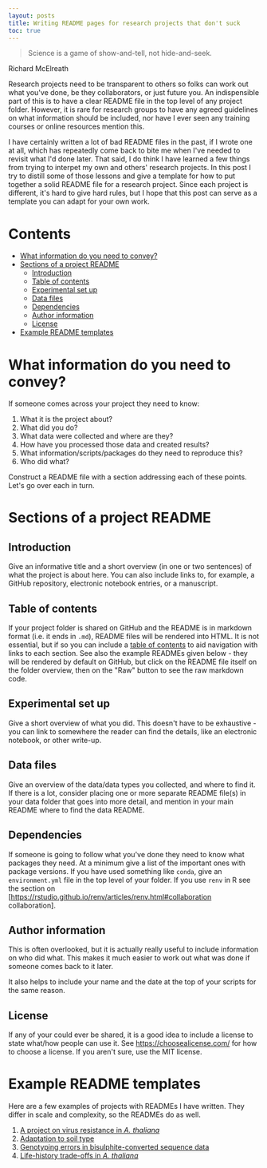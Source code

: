 ```yaml
---
layout: posts
title: Writing README pages for research projects that don't suck
toc: true
---
```


> Science is a game of show-and-tell, not hide-and-seek.

Richard McElreath

Research projects need to be transparent to others so folks can work out what
you've done, be they collaborators, or just future you.
An indispensible part of this is to have a clear README file in the top level of
any project folder.
However, it is rare for research groups to have any agreed guidelines on what 
information should be included, nor have I ever seen any training courses or
online resources mention this.

I have certainly written a lot of bad README files in the past, if I wrote one 
at all, which has repeatedly come back to bite me when I've needed to revisit 
what I'd done later.
That said, I do think I have learned a few things from trying to interpet my own
and others' research projects.
In this post I try to distill some of those lessons and give a template for 
how to put together a solid README file for a research project.
Since each project is different, it's hard to give hard rules, but I hope that 
this post can serve as a template you can adapt for your own work.

# Contents

- [What information do you need to convey?](#what-information-do-you-need-to-convey)
- [Sections of a project README](#sections-of-a-project-readme)
   * [Introduction](#introduction)
   * [Table of contents](#table-of-contents)
   * [Experimental set up](#experimental-set-up)
   * [Data files](#data-files)
   * [Dependencies](#dependencies)
   * [Author information](#author-information)
   * [License](#license)
- [Example README templates](#example-readme-templates)

# What information do you need to convey?

If someone comes across your project they need to know:

1. What it is the project about?
2. What did you do?
3. What data were collected and where are they?
4. How have you processed those data and created results?
5. What information/scripts/packages do they need to reproduce this?
6. Who did what?

Construct a README file with a section addressing each of these points.
Let's go over each in turn.

# Sections of a project README

## Introduction

Give an informative title and a short overview (in one or two sentences) of what the project is about here.
You can also include links to, for example, a GitHub repository, electronic notebook entries, or a manuscript.

## Table of contents

If your project folder is shared on GitHub and the README is in markdown format (i.e. it ends in `.md`), README files will be rendered into HTML.
It is not essential, but if so you can include a [table of contents](https://thelinuxcode.com/markdown-table-contents/) to aid navigation with links to each section.
See also the example READMEs given below - they will be rendered by default on 
GitHub, but click on the README file itself on the folder overview, then on the
"Raw" button to see the raw markdown code.

## Experimental set up

Give a short overview of what you did.
This doesn't have to be exhaustive - you can link to somewhere the reader can find the details, like an electronic notebook, or other write-up.

## Data files

Give an overview of the data/data types you collected, and where to find it.
If there is a lot, consider placing one or more separate README file(s) in your data folder that goes into more detail, and mention in your main README where to find the data README.

## Dependencies

If someone is going to follow what you've done they need to know what packages they need.
At a minimum give a list of the important ones with package versions.
If you have used something like `conda`, give an `environment.yml` file in the top
level of your folder.
If you use <code>renv</code> in R see the section on [https://rstudio.github.io/renv/articles/renv.html#collaboration collaboration].

## Author information

This is often overlooked, but it is actually really useful to include information on who did what.
This makes it much easier to work out what was done if someone comes back to it later.

It also helps to include your name and the date at the top of your scripts for the same reason.

## License

If any of your could ever be shared, it is a good idea to include a license to state what/how people can use it.
See https://choosealicense.com/ for how to choose a license. If you aren't sure, use the MIT license.

# Example README templates

Here are a few examples of projects with READMEs I have written.
They differ in scale and complexity, so the READMEs do as well.

1. [A project on virus resistance in *A. thaliana*](https://github.com/ellisztamas/tumv_ms)
2. [Adaptation to soil type](https://github.com/ellisztamas/soil_adaptation_ellis_agren)
3. [Genotyping errors in bisulphite-converted sequence data](https://github.com/ellisztamas/bs_seq_with_typing_errors)
4. [Life-history trade-offs in *A. thaliana*](https://github.com/ellisztamas/fecundity_components)